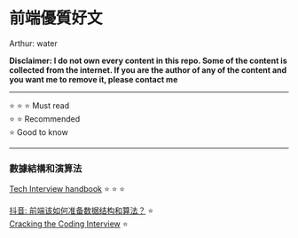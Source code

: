 # 前端優質好文

Arthur: water

**Disclaimer: I do not own every content in this repo. Some of the content is collected from the internet. If you are the author of any of the content and you want me to remove it, please contact me**

---

:star: :star: :star: Must read  
:star: :star: Recommended  
:star: Good to know

---

### 數據結構和演算法

[Tech Interview handbook](https://www.techinterviewhandbook.org/) :star: :star: :star:

[抖音: 前端该如何准备数据结构和算法？](https://juejin.cn/post/6844903919722692621) :star:  
[Cracking the Coding Interview](<http://englishonlineclub.com/pdf/Cracking%20the%20Coding%20Interview%20-%20189%20Programming%20Questions%20and%20Solutions%20(6th%20Edition)%20[EnglishOnlineClub.com].pdf>) :star:
